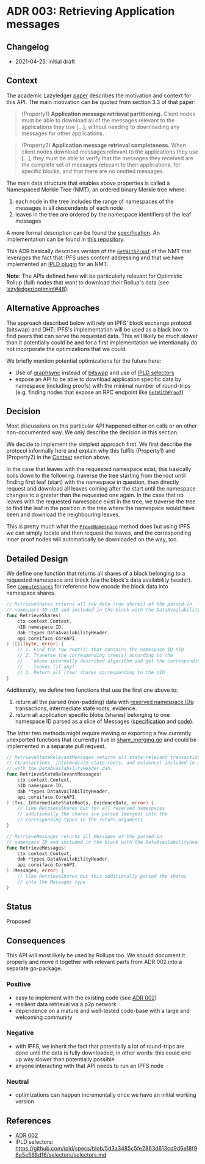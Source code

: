 # ADR 003: Retrieving Application messages

## Changelog

- 2021-04-25: initial draft

## Context

The academic Lazyledger [paper](https://arxiv.org/abs/1905.09274) describes the motivation and context for this API.
The main motivation can be quoted from section 3.3 of that paper:

> (Property1) **Application message retrieval partitioning.** Client nodes must be able to download all of the messages relevant to the applications they use [...], without needing to downloading any messages for other applications.

> (Property2) **Application message retrieval completeness.** When client nodes download messages relevant to the applications they use [...], they must be able to verify that the messages they received are the complete set of messages relevant to their applications, for specific
blocks, and that there are no omitted messages.



The main data structure that enables above properties is called a Namespaced Merkle Tree (NMT), an ordered binary Merkle tree where:
1. each node in the tree includes the range of namespaces of the messages in all descendants of each node
2. leaves in the tree are ordered by the namespace identifiers of the leaf messages

A more formal description can be found the [specification](https://github.com/lazyledger/lazyledger-specs/blob/de5f4f74f56922e9fa735ef79d9e6e6492a2bad1/specs/data_structures.md#namespace-merkle-tree).
An implementation can be found in [this repository](https://github.com/lazyledger/nmt).

This ADR basically describes version of the [`GetWithProof`](https://github.com/lazyledger/nmt/blob/ddcc72040149c115f83b2199eafabf3127ae12ac/nmt.go#L193-L196) of the NMT that leverages the fact that IPFS uses content addressing and that we have implemented an [IPLD plugin](https://github.com/lazyledger/lazyledger-core/tree/37502aac69d755c189df37642b87327772f4ac2a/p2p/ipld) for an NMT.

**Note**: The APIs defined here will be particularly relevant for Optimistic Rollup (full) nodes that want to download their Rollup's data (see [lazyledger/optimint#48](https://github.com/lazyledger/optimint/issues/48)).

## Alternative Approaches

The approach described below will rely on IPFS' block exchange protocol (bitswap) and DHT; IPFS's implementation will be used as a black box to find peers that can serve the requested data.
This will likely be much slower than it potentially could be and for a first implementation we intentionally do not incorporate the optimizations that we could.

We briefly mention potential optimizations for the future here:
- Use of [graphsync](https://github.com/ipld/specs/blob/5d3a3485c5fe2863d613cd9d6e18f96e5e568d16/block-layer/graphsync/graphsync.md) instead of [bitswap](https://docs.ipfs.io/concepts/bitswap/) and use of [IPLD selectors](https://github.com/ipld/specs/blob/5d3a3485c5fe2863d613cd9d6e18f96e5e568d16/design/history/exploration-reports/2018.10-selectors-design-goals.md)
- expose an API to be able to download application specific data by namespace (including proofs) with the minimal number of round-trips (e.g. finding nodes that expose an RPC endpoint like [`GetWithProof`](https://github.com/lazyledger/nmt/blob/ddcc72040149c115f83b2199eafabf3127ae12ac/nmt.go#L193-L196))

## Decision

Most discussions on this particular API happened either on calls or on other non-documented way.
We only describe the decision in this section.

We decide to implement the simplest approach first.
We first describe the protocol informally here and explain why this fulfils (Property1) and (Property2) in the [Context](#context) section above.

In the case that leaves with the requested namespace exist, this basically boils down to the following: traverse the tree starting from the root until finding first leaf (start) with the namespace in question, then directly request and download all leaves coming after the start until the namespace changes to a greater than the requested one again.
In the case that no leaves with the requested namespace exist in the tree, we traverse the tree to find the leaf in the position in the tree where the namespace would have been and download the neighbouring leaves.

This is pretty much what the [`ProveNamespace`](https://github.com/lazyledger/nmt/blob/ddcc72040149c115f83b2199eafabf3127ae12ac/nmt.go#L132-L146) method does but using IPFS we can simply locate and then request the leaves, and the corresponding inner proof nodes will automatically be downloaded on the way, too.

## Detailed Design

We define one function that returns all shares of a block belonging to a requested namespace and block (via the block's data availability header).
See [`ComputeShares`](https://github.com/lazyledger/lazyledger-core/blob/1a08b430a8885654b6e020ac588b1080e999170c/types/block.go#L1371) for reference how encode the block data into namespace shares.

```go
// RetrieveShares returns all raw data (raw shares) of the passed-in
// namespace ID nID and included in the block with the DataAvailabilityHeader dah.
func RetrieveShares(
    ctx context.Context,
    nID namespace.ID,
    dah *types.DataAvailabilityHeader,
    api coreiface.CoreAPI,
) ([][]byte, error) {
    // 1. Find the row root(s) that contains the namespace ID nID
    // 2. Traverse the corresponding tree(s) according to the
    //    above informally described algorithm and get the corresponding
    //    leaves (if any)
    // 3. Return all (raw) shares corresponding to the nID
}

```

Additionally, we define two functions that use the first one above to:
1. return all the parsed (non-padding) data with [reserved namespace IDs](https://github.com/lazyledger/lazyledger-specs/blob/de5f4f74f56922e9fa735ef79d9e6e6492a2bad1/specs/consensus.md#reserved-namespace-ids): transactions, intermediate state roots, evidence.
2. return all application specific blobs (shares) belonging to one namespace ID parsed as a slice of Messages ([specification](https://github.com/lazyledger/lazyledger-specs/blob/de5f4f74f56922e9fa735ef79d9e6e6492a2bad1/specs/data_structures.md#message) and [code](https://github.com/lazyledger/lazyledger-core/blob/1a08b430a8885654b6e020ac588b1080e999170c/types/block.go#L1336)).

The latter two methods might require moving or exporting a few currently unexported functions that (currently) live in [share_merging.go](https://github.com/lazyledger/lazyledger-core/blob/1a08b430a8885654b6e020ac588b1080e999170c/types/share_merging.go#L57-L76) and could be implemented in a separate pull request.

```go
// RetrieveStateRelevantMessages returns all state-relevant transactions
// (transactions, intermediate state roots, and evidence) included in a block
// with the DataAvailabilityHeader dah.
func RetrieveStateRelevantMessages(
    ctx context.Context,
    nID namespace.ID,
    dah *types.DataAvailabilityHeader,
    api coreiface.CoreAPI,
) (Txs, IntermediateStateRoots, EvidenceData, error) {
    // like RetrieveShares but for all reserved namespaces
    // additionally the shares are parsed (merged) into the
    // corresponding types in the return arguments
}
```

```go
// RetrieveMessages returns all Messages of the passed-in
// namespace ID and included in the block with the DataAvailabilityHeader dah.
func RetrieveMessages(
    ctx context.Context,
    dah *types.DataAvailabilityHeader,
    api coreiface.CoreAPI,
) (Messages, error) {
    // like RetrieveShares but this additionally parsed the shares
    // into the Messages type
}
```

## Status

Proposed

## Consequences

This API will most likely be used by Rollups too.
We should document it properly and move it together with relevant parts from ADR 002 into a separate go-package.

### Positive

- easy to implement with the existing code (see [ADR 002](https://github.com/lazyledger/lazyledger-core/blob/47d6c965704e102ae877b2f4e10aeab782d9c648/docs/lazy-adr/adr-002-ipld-da-sampling.md#detailed-design))
- resilient data retrieval via a p2p network
- dependence on a mature and well-tested code-base with a large and welcoming community

### Negative

- with IPFS, we inherit the fact that potentially a lot of round-trips are done until the data is fully downloaded; in other words: this could end up way slower than potentially possible
- anyone interacting with that API needs to run an IPFS node

### Neutral

- optimizations can happen incrementally once we have an initial working version

## References

- [ADR 002](./adr-002-ipld-da-sampling.md)
- IPLD selectors: https://github.com/ipld/specs/blob/5d3a3485c5fe2863d613cd9d6e18f96e5e568d16/selectors/selectors.md
